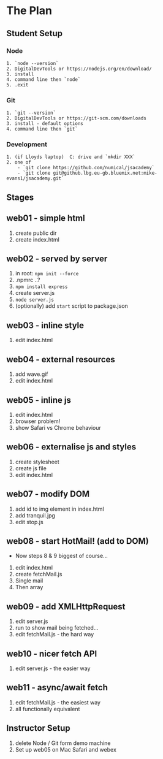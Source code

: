 # The Plan

## Student Setup
### Node
    1. `node --version`
    2. DigitalDevTools or https://nodejs.org/en/download/
    3. install
    4. command line then `node`
    5. .exit
### Git
    1. `git --version`
    2. DigitalDevTools or https://git-scm.com/downloads
    3. install - default options
    4. command line then `git`
### Development    
    1. (if Lloyds laptop)  C: drive and `mkdir XXX`
    2. one of
        - `git clone https://github.com/numical/jsacademy`
        - `git clone git@github.lbg.eu-gb.bluemix.net:mike-evans1/jsacademy.git`

## Stages

## web01 - simple html
1. create public dir
2. create index.html

## web02 - served by server
1. in root: `npm init --force`
2. .npmrc ..?
3. `npm install express`
4. create server.js
5. `node server.js`
6. (optionally) add `start` script to package.json

## web03 - inline style
1. edit index.html

## web04 - external resources
1. add wave.gif
2. edit index.html

## web05 - inline js
1. edit index.html
2. browser problem!
3. show Safari vs Chrome behaviour

## web06 - externalise js and styles
1. create stylesheet
2. create js file
3. edit index.html

## web07 - modify DOM
1. add id to img element in index.html
2. add tranquil.jpg
3. edit stop.js

## web08 - start HotMail! (add to DOM)
* Now steps 8 & 9 biggest of course...
1. edit index.html
2. create fetchMail.js
3. Single mail
4. Then array

## web09 - add XMLHttpRequest
1. edit server.js
2. run to show mail being fetched...
3. edit fetchMail.js - the hard way

## web10 - nicer fetch API
1. edit server.js - the easier way

## web11 - async/await fetch
1. edit fetchMail.js - the easiest way
2. all functionally equivalent


## Instructor Setup
1. delete Node / Git form demo machine
2. Set up web05 on Mac Safari and webex







